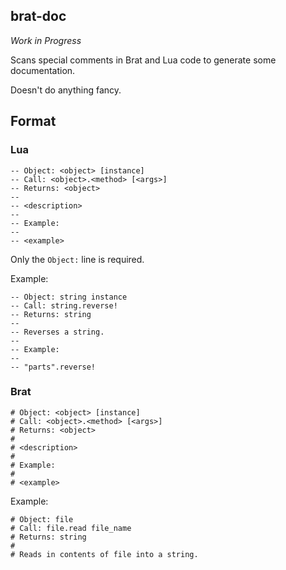 ## brat-doc

*Work in Progress*

Scans special comments in Brat and Lua code to generate some documentation.

Doesn't do anything fancy.

## Format

### Lua

    -- Object: <object> [instance]
    -- Call: <object>.<method> [<args>]
    -- Returns: <object>
    --
    -- <description>
    --
    -- Example:
    --
    -- <example>


Only the `Object:` line is required.

Example:

    -- Object: string instance
    -- Call: string.reverse!
    -- Returns: string
    --
    -- Reverses a string.
    --
    -- Example:
    --
    -- "parts".reverse!


### Brat

    # Object: <object> [instance]
    # Call: <object>.<method> [<args>]
    # Returns: <object>
    #
    # <description>
    #
    # Example:
    #
    # <example>

Example:

    # Object: file
    # Call: file.read file_name
    # Returns: string
    #
    # Reads in contents of file into a string.
